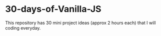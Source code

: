 # 30-days-of-Vanilla-JS
This repository has 30 mini project ideas (approx 2 hours each) that I will coding everyday.
